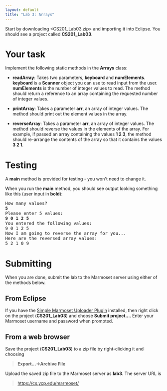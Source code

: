 ```yaml
---
layout: default
title: "Lab 3: Arrays"
---
```


Start by downloading <CS201_Lab03.zip> and importing it into Eclipse. You should see a project called **CS201\_Lab03**.

Your task
=========

Implement the following static methods in the **Arrays** class:

-   **readArray**: Takes two parameters, **keyboard** and **numElements**. **keyboard** is a **Scanner** object you can use to read input from the user. **numElements** is the number of integer values to read. The method should return a reference to an array containing the requested number of integer values.

-   **printArray**: Takes a parameter **arr**, an array of integer values. The method should print out the element values in the array.

-   **reverseArray**: Takes a parameter **arr**, an array of integer values. The method should reverse the values in the elements of the array. For example, if passed an array containing the values **1 2 3**, the method should re-arrange the contents of the array so that it contains the values **3 2 1**.

Testing
=======

A **main** method is provided for testing - you won't need to change it.

When you run the **main** method, you should see output looking something like this (user input in **bold**):

<pre>
How many values? 
<b>5</b>
Please enter 5 values:
<b>9 0 1 2 5</b>
You entered the following values:
9 0 1 2 5 
Now I am going to reverse the array for you...
Here are the reversed array values:
5 2 1 0 9 
</pre>

Submitting
==========

When you are done, submit the lab to the Marmoset server using either of the methods below.

From Eclipse
------------

If you have the [Simple Marmoset Uploader Plugin](../resources/index.html) installed, then right click on the project (**CS201\_Lab03**) and choose **Submit project...**. Enter your Marmoset username and password when prompted.

From a web browser
------------------

Save the project (**CS201\_Lab03**) to a zip file by right-clicking it and choosing

> **Export...-\>Archive File**

Upload the saved zip file to the Marmoset server as **lab3**. The server URL is

> <https://cs.ycp.edu/marmoset/>
